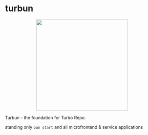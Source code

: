 # turbun

<p align="center">
  <img width="auto" height="300" src="https://i.hizliresim.com/g73p8ot.png">
</p>

Turbun - the foundation for Turbo Repo.

standing only ```bun start``` and all microfrontend & service applications 
